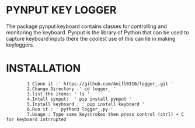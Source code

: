 # PYNPUT KEY LOGGER
The package pynput.keyboard contains classes for controlling and monitoring the keyboard.
            Pynput is the library of Python that can be used to capture keyboard inputs there the coolest use of this can lie in making keyloggers.
# INSTALLATION 
            1 Clone it :' https://github.com/Anifl0310/logger_.git '
            2.Change Directory :' cd logger_ '
            3.list the items: ' ls '
            4.Intall pynput:  ' pip install pynput ' 
            5.Install keyboard : ' pip install keyboard '
            6.Run it : ' python3 logger_.py '
            7.Usage : Type some keystrokes then press control (ctrl) + C for keyboard intrrupted
